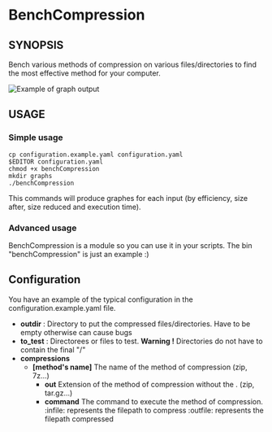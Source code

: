 # BenchCompression

## SYNOPSIS
Bench various methods of compression on various files/directories to find the most effective method for your computer.

![Example of graph output](http://lutim.cpy.re/KH5291wy, "Example of graph output")

## USAGE

### Simple usage

    cp configuration.example.yaml configuration.yaml
    $EDITOR configuration.yaml
    chmod +x benchCompression
    mkdir graphs
    ./benchCompression

This commands will produce graphes for each input (by efficiency, size after, size reduced and execution time).

### Advanced usage
BenchCompression is a module so you can use it in your scripts. The bin "benchCompression" is just an example :)

## Configuration

You have an example of the typical configuration in the configuration.example.yaml file.

* **outdir** : Directory to put the compressed files/directories. Have to be empty otherwise can cause bugs
* **to_test** : Directorees or files to test. 
**Warning !** Directories do not have to contain the final "/"
* **compressions** 
    * **[method's name]** The name of the method of compression (zip, 7z...)
        * **out** Extension of the method of compression without the . (zip, tar.gz...)
        * **command** The command to execute the method of compression. 
        :infile: represents the filepath to compress
        :outfile: represents the filepath compressed
